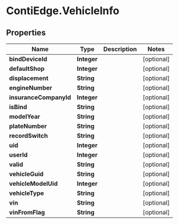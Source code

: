 # ContiEdge.VehicleInfo

## Properties
Name | Type | Description | Notes
------------ | ------------- | ------------- | -------------
**bindDeviceId** | **Integer** |  | [optional] 
**defaultShop** | **Integer** |  | [optional] 
**displacement** | **String** |  | [optional] 
**engineNumber** | **String** |  | [optional] 
**insuranceCompanyId** | **Integer** |  | [optional] 
**isBind** | **String** |  | [optional] 
**modelYear** | **String** |  | [optional] 
**plateNumber** | **String** |  | [optional] 
**recordSwitch** | **String** |  | [optional] 
**uid** | **Integer** |  | [optional] 
**userId** | **Integer** |  | [optional] 
**valid** | **String** |  | [optional] 
**vehicleGuid** | **String** |  | [optional] 
**vehicleModelUid** | **Integer** |  | [optional] 
**vehicleType** | **String** |  | [optional] 
**vin** | **String** |  | [optional] 
**vinFromFlag** | **String** |  | [optional] 


